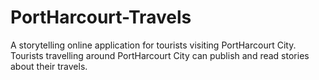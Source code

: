 # PortHarcourt-Travels
A storytelling online application for tourists visiting PortHarcourt City. Tourists travelling around PortHarcourt City can publish and read stories about their travels.
